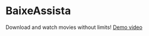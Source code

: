 BaixeAssista
============

Download and watch movies without limits!
[Demo video](http://www.youtube.com/watch?feature=player_embedded&v=hYT5Ybdk3bw)